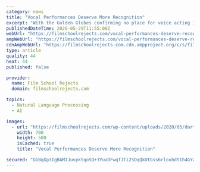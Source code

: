 ```yaml
---
category: news
title: "Vocal Performances Deserve More Recognition"
excerpt: "With the Golden Globes confirming no place for voice acting in their awards, we highlight why that's the wrong decision. Vocal performances deserve better."
publishedDateTime: 2020-05-29T11:55:00Z
webUrl: "https://filmschoolrejects.com/vocal-performances-deserve-recognition/"
ampWebUrl: "https://filmschoolrejects.com/vocal-performances-deserve-recognition/?amp"
cdnAmpWebUrl: "https://filmschoolrejects-com.cdn.ampproject.org/c/s/filmschoolrejects.com/vocal-performances-deserve-recognition/?amp"
type: article
quality: 44
heat: 44
published: false

provider:
  name: Film School Rejects
  domain: filmschoolrejects.com

topics:
  - Natural Language Processing
  - AI

images:
  - url: "https://filmschoolrejects.com/wp-content/uploads/2020/05/darth-vader.jpg"
    width: 700
    height: 500
    isCached: true
    title: "Vocal Performances Deserve More Recognition"

secured: "GGBqXp3IgBAM1JuvpkSqoSQ+3YuxDFwqTJTi2SDqQkUtGss6rlouhdt1h4GYam8zKQVZNZxXZvxjsnw6Uhb+pzZze5BiChcv+W7GZVvzbORX9EuAwQ4DSrIu+k1NtNwBymwSoaIQL4HPYNtR0UY8TBSCLVdd8ecAOcj+zRX/qtzQlGkJRNQHaIxFakgzWjq8k2BsZI8z/9+p/NiJUyOrqe7b9n61AreLcf2zu74HDV9Lic4k29de+c4NPzx/JckmrgpSownFsnMeXrVbz0HwYC3gQ0bGLIS7LfGBjwcXX9BUwDqZLMbPzhCKjfxxxfA2;zIhsjqROWKmXccT+e1Fvlw=="
---
```


